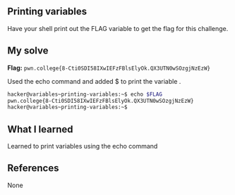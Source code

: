 ## Printing variables
Have your shell print out the FLAG variable to get the flag for this challenge.

## My solve
**Flag:** `pwn.college{8-Cti0SDI58IXwIEFzFBlsElyOk.QX3UTN0wSOzgjNzEzW}`

Used the echo command and added $ to print the variable .

```bash
hacker@variables~printing-variables:~$ echo $FLAG
pwn.college{8-Cti0SDI58IXwIEFzFBlsElyOk.QX3UTN0wSOzgjNzEzW}
hacker@variables~printing-variables:~$
```

## What I learned
Learned to print variables using the echo command

## References  
None
